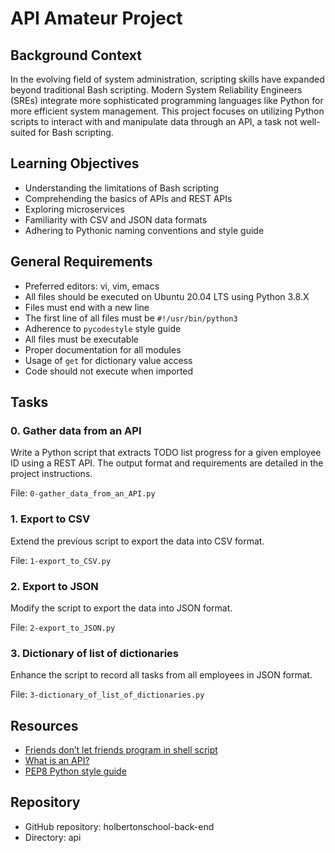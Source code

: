 # API Amateur Project

## Background Context

In the evolving field of system administration, scripting skills have expanded beyond traditional Bash scripting. Modern System Reliability Engineers (SREs) integrate more sophisticated programming languages like Python for more efficient system management. This project focuses on utilizing Python scripts to interact with and manipulate data through an API, a task not well-suited for Bash scripting.

## Learning Objectives

- Understanding the limitations of Bash scripting
- Comprehending the basics of APIs and REST APIs
- Exploring microservices
- Familiarity with CSV and JSON data formats
- Adhering to Pythonic naming conventions and style guide

## General Requirements

- Preferred editors: vi, vim, emacs
- All files should be executed on Ubuntu 20.04 LTS using Python 3.8.X
- Files must end with a new line
- The first line of all files must be `#!/usr/bin/python3`
- Adherence to `pycodestyle` style guide
- All files must be executable
- Proper documentation for all modules
- Usage of `get` for dictionary value access
- Code should not execute when imported

## Tasks

### 0. Gather data from an API

Write a Python script that extracts TODO list progress for a given employee ID using a REST API. The output format and requirements are detailed in the project instructions.

File: `0-gather_data_from_an_API.py`

### 1. Export to CSV

Extend the previous script to export the data into CSV format.

File: `1-export_to_CSV.py`

### 2. Export to JSON

Modify the script to export the data into JSON format.

File: `2-export_to_JSON.py`

### 3. Dictionary of list of dictionaries

Enhance the script to record all tasks from all employees in JSON format.

File: `3-dictionary_of_list_of_dictionaries.py`

## Resources

- [Friends don’t let friends program in shell script](#)
- [What is an API?](#)
- [PEP8 Python style guide](#)

## Repository

- GitHub repository: holbertonschool-back-end
- Directory: api

